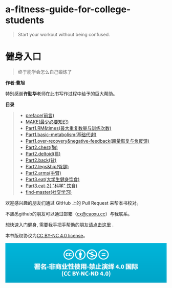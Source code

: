 # a-fitness-guide-for-college-students

> Start your workout without being  confused.

# 健身入口

> 终于能学会怎么自己锻炼了

**作者:曹旭**

特别感谢**许勤华**老师在此书写作过程中给予的巨大帮助。

**目录**

>* [preface(前言)](https://github.com/caoxuCarlos/A-Fitness-Guide-for-College-Students/blob/master/markdowns/preface.md)
>* [MAKE(最少必要知识)](https://github.com/caoxuCarlos/a-fitness-guide-for-college-students/blob/master/markdowns/MAKE.md)
>* [Part1.RM&times(最大重复数量与训练次数)](https://github.com/caoxuCarlos/a-fitness-guide-for-college-students/blob/master/markdowns/Part1.RM%26times.md)
>* [Part1.basic-metabolism(基础代谢)](https://github.com/caoxuCarlos/a-fitness-guide-for-college-students/blob/master/markdowns/Part1.basic-metabolism.md)
>* [Part1.over-recovery&negative-feedback(超量恢复与负反馈)](https://github.com/caoxuCarlos/a-fitness-guide-for-college-students/blob/master/markdowns/Part1.over-recovery%26negative-feedback.md)
>* [Part2.chest(胸)](https://github.com/caoxuCarlos/a-fitness-guide-for-college-students/blob/master/markdowns/Part2.chest.md)
>* [Part2.deltoid(肩)](https://github.com/caoxuCarlos/a-fitness-guide-for-college-students/blob/master/markdowns/Part2.deltoid.md)
>* [Part2.back(背)](https://github.com/caoxuCarlos/a-fitness-guide-for-college-students/blob/master/markdowns/Part2.back.md)
>* [Part2.legs&hip(臀腿)](https://github.com/caoxuCarlos/a-fitness-guide-for-college-students/blob/master/markdowns/Part2.legs%26hip.md)
>* [Part2.arms(手臂)](https://github.com/caoxuCarlos/a-fitness-guide-for-college-students/blob/master/markdowns/Part2.arms.md)
>* [Part3.eat(大学生健身饮食)](https://github.com/caoxuCarlos/a-fitness-guide-for-college-students/blob/master/markdowns/Part3.eat.md)
>* [Part3.eat-2( "科学" 饮食)](https://github.com/caoxuCarlos/a-fitness-guide-for-college-students/blob/master/markdowns/Part3.eat-2.md)
>* [find-master(社交学习)](https://github.com/caoxuCarlos/a-fitness-guide-for-college-students/blob/master/markdowns/find-master.md)

欢迎感兴趣的朋友们通过 GItHub 上的 Pull Request 来帮本书校对。

不熟悉github的朋友可以通过邮箱（cx@caoxu.cc）与我联系。

想快速入门健身, 需要我手把手帮助的朋友[请点击这里](https://runningpen.wixsite.com/mysite-1) .

本书版权协议为[CC BY-NC 4.0 license](http://creativecommons.org/licenses/by-nc-nd/4.0/)。

![](https://github.com/caoxuCarlos/a-fitness-guide-for-college-students/blob/master/images/copyright01.png?raw=true)
